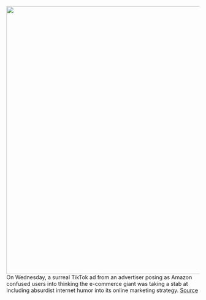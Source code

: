 <img src='https://cdn.vox-cdn.com/thumbor/oEStNP5AQVb0WNYWKFZfpqdQpuM=/0x0:2040x1360/1200x800/filters:focal(857x517:1183x843)/cdn.vox-cdn.com/uploads/chorus_image/image/69679708/acastro_190723_1777_tiktok_0001.0.0.jpg' width='700px' /><br/>
On Wednesday, a surreal TikTok ad from an advertiser posing as Amazon confused users into thinking the e-commerce giant was taking a stab at including absurdist internet humor into its online marketing strategy.
<a href='https://www.theverge.com/2021/8/4/22610175/amazon-tiktok-fake-ad-flo-rida-low-roblox-apple-bottom-jeans'> Source <a/>